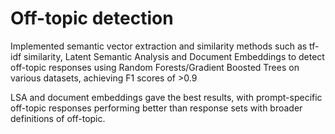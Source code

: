 # Off-topic detection
Implemented semantic vector extraction and similarity methods such as tf-idf similarity, Latent Semantic Analysis and Document Embeddings to detect off-topic responses using Random Forests/Gradient Boosted Trees on various datasets, achieving F1 scores of >0.9

LSA and document embeddings gave the best results, with prompt-specific off-topic responses performing better than response sets with broader definitions of off-topic.
